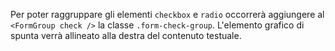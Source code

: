 Per poter raggruppare gli elementi `checkbox` e `radio` occorrerà aggiungere al `<FormGroup check />` la classe `.form-check-group`. L'elemento grafico di spunta verrà allineato alla destra del contenuto testuale.

